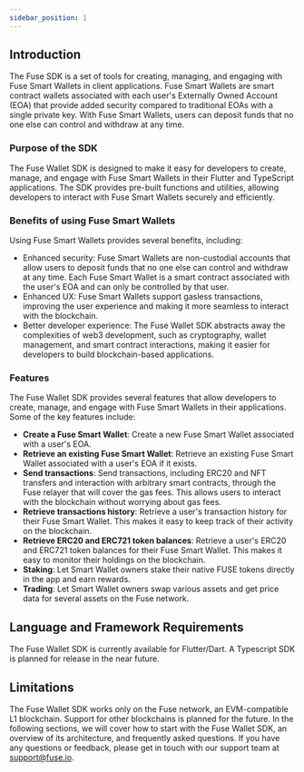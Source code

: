 ```yaml
---
sidebar_position: 1
---
```


## Introduction

The Fuse SDK is a set of tools for creating, managing, and engaging with Fuse Smart Wallets in client applications. Fuse Smart Wallets are smart contract wallets associated with each user's Externally Owned Account (EOA) that provide added security compared to traditional EOAs with a single private key. With Fuse Smart Wallets, users can deposit funds that no one else can control and withdraw at any time.

### Purpose of the SDK

The Fuse Wallet SDK is designed to make it easy for developers to create, manage, and engage with Fuse Smart Wallets in their Flutter and TypeScript applications. The SDK provides pre-built functions and utilities, allowing developers to interact with Fuse Smart Wallets securely and efficiently.

### Benefits of using Fuse Smart Wallets

Using Fuse Smart Wallets provides several benefits, including:

- Enhanced security: Fuse Smart Wallets are non-custodial accounts that allow users to deposit funds that no one else can control and withdraw at any time. Each Fuse Smart Wallet is a smart contract associated with the user's EOA and can only be controlled by that user.
- Enhanced UX: Fuse Smart Wallets support gasless transactions, improving the user experience and making it more seamless to interact with the blockchain.
- Better developer experience: The Fuse Wallet SDK abstracts away the complexities of web3 development, such as cryptography, wallet management, and smart contract interactions, making it easier for developers to build blockchain-based applications.

### Features

The Fuse Wallet SDK provides several features that allow developers to create, manage, and engage with Fuse Smart Wallets in their applications. Some of the key features include:

- **Create a Fuse Smart Wallet**: Create a new Fuse Smart Wallet associated with a user's EOA.
- **Retrieve an existing Fuse Smart Wallet**: Retrieve an existing Fuse Smart Wallet associated with a user's EOA if it exists.
- **Send transactions**: Send transactions, including ERC20 and NFT transfers and interaction with arbitrary smart contracts, through the Fuse relayer that will cover the gas fees. This allows users to interact with the blockchain without worrying about gas fees.
- **Retrieve transactions history**: Retrieve a user's transaction history for their Fuse Smart Wallet. This makes it easy to keep track of their activity on the blockchain.
- **Retrieve ERC20 and ERC721 token balances**: Retrieve a user's ERC20 and ERC721 token balances for their Fuse Smart Wallet. This makes it easy to monitor their holdings on the blockchain.
- **Staking**: Let Smart Wallet owners stake their native FUSE tokens directly in the app and earn rewards.
- **Trading**: Let Smart Wallet owners swap various assets and get price data for several assets on the Fuse network.

## Language and Framework Requirements

The Fuse Wallet SDK is currently available for Flutter/Dart. A Typescript SDK is planned for release in the near future.

## Limitations

The Fuse Wallet SDK works only on the Fuse network, an EVM-compatible L1 blockchain. Support for other blockchains is planned for the future.
In the following sections, we will cover how to start with the Fuse Wallet SDK, an overview of its architecture, and frequently asked questions. If you have any questions or feedback, please get in touch with our support team at support@fuse.io.
